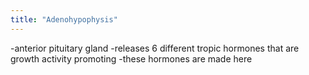 ```yaml
---
title: "Adenohypophysis"
---
```

-anterior pituitary gland
-releases 6 different tropic hormones that are growth activity promoting
-these hormones are made here

